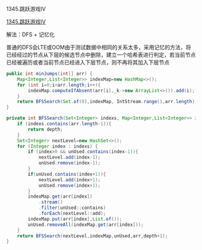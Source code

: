 1345.跳跃游戏IV

[1345.跳跃游戏IV](https://leetcode-cn.com/problems/jump-game-iv/)



解法：DFS + 记忆化

普通的DFS会LTE或OOM由于测试数据中相同的关系太多，采用记忆的方法，将已经经过的节点从下层的候选节点中删除，建立一个哈希表进行判定，若当前节点已经被遍历或者当前节点已经进入下层节点，则不再将其加入下层节点



```java
public int minJumps(int[] arr) {
    Map<Integer,List<Integer>> indexMap=new HashMap<>();
    for (int i=0;i<arr.length;i++){
        indexMap.computeIfAbsent(arr[i],_k->new ArrayList<>()).add(i);
    }
    return BFSSearch(Set.of(0),indexMap, IntStream.range(1,arr.length).boxed().collect(Collectors.toSet()), arr,0);
}

private int BFSSearch(Set<Integer> indexs, Map<Integer,List<Integer>> indexMap,Set<Integer>unUsed,int []arr,int depth){
    if (indexs.contains(arr.length-1)){
        return depth;
    }
    Set<Integer> nextLevel=new HashSet<>();
    for (Integer index : indexs) {
        if (index>0 && unUsed.contains(index-1)){
            nextLevel.add(index-1);
            unUsed.remove(index-1);
        }
        if(unUsed.contains(index+1)){
            nextLevel.add(index+1);
            unUsed.remove(index+1);
        }
        indexMap.get(arr[index])
            .stream()
            .filter(unUsed::contains)
            .forEach(nextLevel::add);
        indexMap.put(arr[index],List.of());
        unUsed.removeAll(indexMap.get(arr[index]));
    }
    return BFSSearch(nextLevel,indexMap,unUsed,arr,depth+1);
}
```

